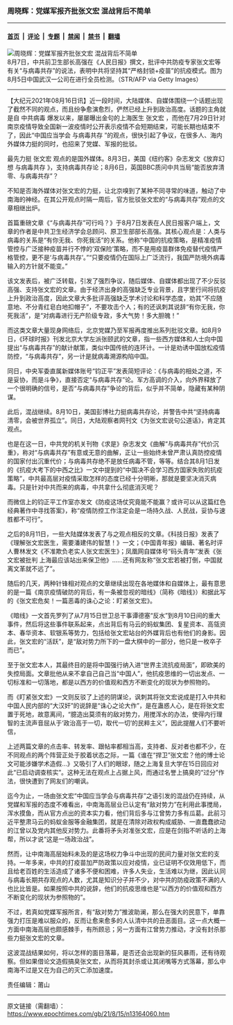 ### 周晓辉：党媒军报齐批张文宏 混战背后不简单

---

#### [首页](../../../..?n13164060) &nbsp;|&nbsp; [评论](../../../../../epoch-comment?n13164060) &nbsp;|&nbsp; [专题](../../../../../epoch-special?n13164060) &nbsp;|&nbsp; [禁闻](../../../../../epoch-news?n13164060) &nbsp;|&nbsp; [禁书](../../../../../books?n13164060) &nbsp;|&nbsp; [翻墙](https://github.com/gfw-breaker/nogfw/blob/master/README.md?n13164060)


<div><img alt="周晓辉：党媒军报齐批张文宏 混战背后不简单" class="attachment-djy_600_400 size-djy_600_400 wp-post-image" src="https://i.epochtimes.com/assets/uploads/2021/08/id13153124-GettyImages-1234492146@1200x1200-600x400.jpg"/>
<div class="caption">
 8月7日，中共前卫生部长高强在《人民日报》撰文，批评中共防疫专家张文宏等有关“与病毒共存”的说法，表明中共将坚持其“严格封锁+疫苗”的抗疫模式。图为8月5日中国武汉一公司在进行全员检测。（STR/AFP via Getty Images）
</div></div><hr/><div class="post_content" id="artbody" itemprop="articleBody">
 <!-- article content begin -->
 <p>
  【大纪元2021年08月16日讯】近一段时间，大陆媒体、自媒体围绕一个话题出现了截然不同的观点，而且纷争愈演愈烈，俨然已经上升到政治高度。话题的主角就是自
  <ok href="https://www.epochtimes.com/gb/tag/%E4%B8%AD%E5%85%B1%E7%97%85%E6%AF%92.html">
   中共病毒
  </ok>
  爆发以来，屡屡曝出金句的上海医生
  <ok href="https://www.epochtimes.com/gb/tag/%E5%BC%A0%E6%96%87%E5%AE%8F.html">
   张文宏
  </ok>
  ，而他在7月29日针对南京疫情导致全国新一波疫情时公开表示疫情不会短期结束，可能长期也结束不了，因此“中国应当学会
  <ok href="https://www.epochtimes.com/gb/tag/%E4%B8%8E%E7%97%85%E6%AF%92%E5%85%B1%E5%AD%98.html">
   与病毒共存
  </ok>
  ”的观点，很快引起了争议，在很多人、海内外媒体力挺的同时，也招来了党媒、军报的批驳。
 </p>
 <p>
  最先力挺
  <ok href="https://www.epochtimes.com/gb/tag/%E5%BC%A0%E6%96%87%E5%AE%8F.html">
   张文宏
  </ok>
  观点的是国外媒体。8月3日，美国《纽约客》杂志发文《放弃幻想
  <ok href="https://www.epochtimes.com/gb/tag/%E4%B8%8E%E7%97%85%E6%AF%92%E5%85%B1%E5%AD%98.html">
   与病毒共存
  </ok>
  》，支持病毒共存论；8月6日，英国BBC质问中共当局“能否放弃清零、与病毒共存”？
 </p>
 <p>
  不知是否海外媒体对张文宏的力挺，让北京嗅到了某种不同寻常的味道，触动了中南海的神经。在其公开观点时隔一周后，官方批驳张文宏的“与病毒共存”观点的文章相继出炉。
 </p>
 <p>
  首篇重磅文章《“与病毒共存”可行吗？》于8月7日发表在人民日报客户端上，文章的作者是中共卫生经济学会总顾问、原卫生部部长高强。其核心观点是：人类与病毒的关系是“有你无我、你死我活”的关系。他称“中国的抗疫策略，是精准疫情管控与广泛接种疫苗并行不悖的‘双保险’策略，而不是用疫苗群体免疫替代疫情严格管控，更不是‘与病毒共存’。”“只要疫情仍在国际上广泛流行，我国严防境外病毒输入的方针就不能变。”
 </p>
 <p>
  该文发表后，被广泛转载，引发了强烈争议，随后媒体、自媒体都出现了不少反驳高强、支持张文宏的文章。由于经济出身的高强缺乏专业背景，且字里行间将抗疫上升到政治高度，因此文章大多批评高强缺乏学术讨论和科学态度，劝其“不应随意地、不分青红皂白地扣帽子”，不要攻击个人；有的还讽刺其说辞“有你无我，你死我活”，是“对病毒进行无产阶级专政，多大气势！多大胆魄！”
 </p>
 <p>
  而这类文章大量现身网络后，北京党媒乃至军报再度推出系列批驳文章。如8月9日，《环球时报》刊发北京大学左派张颐武的文章，指一些西方媒体和人士向中国提出“与病毒共存”的献计献策，类似中国传统的连环计。一计是劝诱中国放松疫情防控，“与病毒共存”，另一计是就病毒溯源构陷中国。
 </p>
 <p>
  同日，中央军委直属新媒体账号“钧正平”发表简短评论：《与病毒的相处之道，不是妥协，而是斗争》，直接否定“与病毒共存”论。军方高调的介入，向外界释放了一个很明确的信号，是否“与病毒共存”争论的背后，似乎并不简单，隐藏有某种阴谋。
 </p>
 <p>
  此后，混战继续。8月10日，美国彭博社力挺病毒共存论，并警告中共“坚持病毒清零，会被世界孤立”。同日，大陆观察者网刊文《为张文宏说句公道话》，肯定其观点。
 </p>
 <p>
  也是在这一日，中共党的机关刊物《求是》杂志发文《曲解“与病毒共存”代价沉重》，称对“与病毒共存”有意或无意的曲解，正让一些始终未曾严肃认真防控疫情的国家付出沉重代价；与病毒共存绝不是放任病毒不管，等等。结合其8月1日发的《抗疫大考下的中西之比》一文中提到的“中国决不会学习西方国家失败的抗疫策略”，中共最高层对疫情采取怎样的态度已经十分明晰，那就是要坚决消灭病毒。只是针对中共而来的病毒，中共拿什么彻底消灭呢？
 </p>
 <p>
  而微信上的钧正平工作室亦发文《防疫这场仗究竟能不能赢？或许可以从这篇红色经典著作中寻找答案》，称“疫情防控工作注定会是一场持久战、人民战，妥协与速胜都不可行”。
 </p>
 <p>
  之后的8月11日，一些大陆媒体发表了与之观点相反的文章。《科技日报》发表了《理解张文宏医生，需要潘建伟的智慧！》一文；《中国青年报》编辑、著名时评人曹林发文《不准欺负老实人张文宏医生》；凤凰网自媒体号“码头青年”发表《张文宏被批判 上海最应该站出来保卫他》……还有网友称“张文宏若被打倒，中国就离文革就不远了”。
 </p>
 <p>
  随后的几天，两种针锋相对观点的文章继续出现在各地媒体和自媒体上，最有意思的是一篇《南京疫情破防的背后，有一条被忽视的暗线》（简称《暗线》）和据此写的《张文宏危矣！一篇恶毒的诛心之论：盯紧张文宏》。
 </p>
 <p>
  《暗线》一文首先罗列了从7月15日世卫总干事谭德塞“反水”到8月10日间的重大事件，然后将这些事件联系起来，点出背后有马云的蚂蚁集团、复星资本、高瓴资本、春华资本、软银系等势力，包括给张文宏站台的外媒背后也有他们的身影。因此，张文宏的“活跃”，是“敌对势力所下的一盘大棋中的一部分，他只是一枚卒子而已”。
 </p>
 <p>
  至于张文宏本人，其最终目的是将中国强行纳入进“世界主流抗疫局面”，即欧美的失控局面。文章批他从来不拿自己自己当“中国人”，他抗疫思维的一切出发点、一切标准和一切落地，都是以西方的价值观和西方不断变化的现状为参照物的。
 </p>
 <p>
  而《盯紧张文宏》一文则反驳了上述的阴谋论，讽刺其将张文宏说成是打入中共和中国人民内部的“大汉奸”的说辞是“诛心之论大作”，是在蛊惑人心，是在将张文宏置于死地，故意离间，“臆造出莫须有的敌对势力，用搅浑水的办法，使得内行理智的主流声音屈从于‘政治高于一切，取代一切’的民粹主义”，因此提醒人们不要听信，
 </p>
 <p>
  上述两篇文章的点击率、转发率、跟帖率都相当高，支持者、反对者也都不少，在不同观点的两个阵营正处于胶着状态之际，一篇《谁在“捍卫”张文宏？他的博士论文可能涉嫌学术造假…》又吸引了人们的眼球，随之上海复旦大学在15日回应对此“已启动调查核实”。这种无法在观点上占据上风，而通过名誉上搞臭的“过分”作法，很快遭到了网友们的嘲讽。
 </p>
 <p>
  迄今为止，一场由张文宏“中国应当学会与病毒共存”之语引发的混战仍在持续，从党媒和军报的态度不难看出，中南海高层业已认定有“敌对势力”在利用此事搅局，浑水摸鱼，而从官方点出的资本实力看，他们背后多与江曾势力多有瓜葛。此前习近平整肃马云的蚂蚁金服等金融集团，就是在清除对政权构成威胁、一直蠢蠢欲动的江曾以及党内其他反对势力。此番将矛头对准张文宏，应是在剑指不听话的上海帮，所以才说“这是一场政治战”。
 </p>
 <p>
  然而，让中南海高层始料未及的是这场权力争斗中出现的民间力量对张文宏的支持。一年多来，中共的打疫苗加严防政策以应对疫情，业已证明不仅效用低下，而且给老百姓的生活造成了诸多不便和困难，许多人失业，生活难以为继，因此认同与病毒长期共存观点的人数，尤其是知识分子并不少，对中共的防疫政策不满的人也比比皆是。如果按照中共的说辞，他们的抗疫思维也是“以西方的价值观和西方不断变化的现状为参照物的”。
 </p>
 <p>
  不过，若真如党媒军报所言，有“敌对势力”推波助澜，那么在强大的民意下，单靠强力打压是难以服众的，反而让愈来愈多的人认清中共的丑恶面目。这一点大概一方面中南海高层也颇感棘手，有所顾忌；另一方面有江曾势力推动，才没有封杀那些力挺张文宏的文章。
 </p>
 <p>
  这波混战结果如何，将以怎样的面目落幕，是否还会出现新的狂风暴雨，还有待观察。但如果借论文造假搞臭张文宏，从而将其封杀或让其闭嘴等方式落幕，那么中南海不过是又在为自己的灭亡添加速度。
 </p>
 <p>
  责任编辑：莆山
 </p>
 <!-- article content end -->
 <div id="below_article_ad">
 </div>
</div>


---

原文链接（需翻墙）：https://www.epochtimes.com/gb/21/8/15/n13164060.htm
